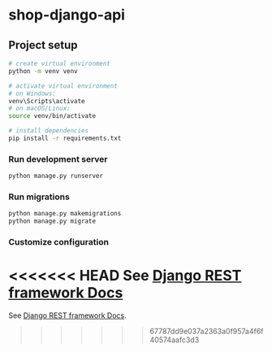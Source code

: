 # shop-django-api

## Project setup

```bash
# create virtual environment
python -m venv venv

# activate virtual environment
# on Windows:
venv\Scripts\activate
# on macOS/Linux:
source venv/bin/activate

# install dependencies
pip install -r requirements.txt
```

### Run development server

```bash
python manage.py runserver
```

### Run migrations

```bash
python manage.py makemigrations
python manage.py migrate
```


### Customize configuration

<<<<<<< HEAD
See [Django REST framework Docs](https://www.django-rest-framework.org/)
=======
See [Django REST framework Docs](https://www.django-rest-framework.org/).
>>>>>>> 67787dd9e037a2363a0f957a4f6f40574aafc3d3
